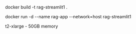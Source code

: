 docker build -t rag-streamlit1 .

docker run -d --name rag-app --network=host rag-streamlit1

t2-xlarge - 50GB memory


